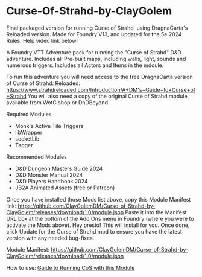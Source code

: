 # Curse-Of-Strahd-by-ClayGolem
Final packaged version for running Curse of Strahd, using DragnaCarta's Reloaded version. Made for Foundry V13, and updated for the 5e 2024 Rules. 
Help video link below!

A Foundry VTT Adventure pack for running the "Curse of Strahd" D&amp;D adventure.
Includes all Pre-built maps, including walls, light, sounds and numerous triggers.
Includes all Actors and Items in the mdoule.

To run this adventure you will need access to the free DragnaCarta version of Curse of Strahd: Reloaded: https://www.strahdreloaded.com/Introduction/A+DM's+Guide+to+Curse+of+Strahd
You will also need a copy of the original Curse of Strahd module, available from WotC shop or DnDBeyond.

Required Modules
- Monk's Active Tile Triggers
- libWrapper
- socketLib
- Tagger

Recommended Modules
- D&D Dungeon Masters Guide 2024
- D&D Monster Manual 2024
- D&D Players Handbook 2024
- JB2A Animated Assets (free or Patreon)

Once you have installed those Mods list above, copy this Module Manifest link: https://github.com/ClayGolemDM/Curse-of-Strahd-by-ClayGolem/releases/download/1.0/module.json
Paste it into the Manifest URL box at the bottom of the Add Ons menu in Foundry (where you were to activate the Mods above). 
Hey presto! This will install for you. Once done, click Update for the Curse of Strahd mod to ensure you have the latest version with any needed bug-fixes. 


Module Manifest: https://github.com/ClayGolemDM/Curse-of-Strahd-by-ClayGolem/releases/download/1.0/module.json


How to use: [Guide to Running CoS with this Module](https://youtu.be/OfPCsTHIP2o)
